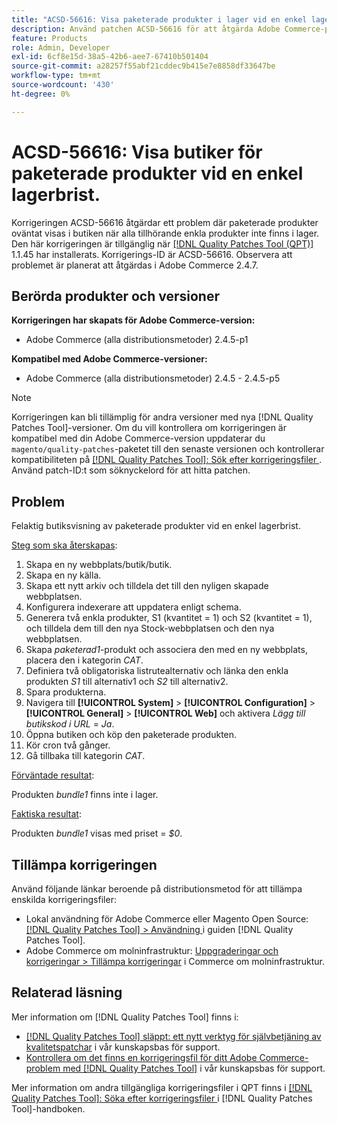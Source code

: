 ```yaml
---
title: "ACSD-56616: Visa paketerade produkter i lager vid en enkel lagerbrist"
description: Använd patchen ACSD-56616 för att åtgärda Adobe Commerce-problemet där paketerade produkter oväntat visas i butiken när alla tillhörande enkla produkter inte finns i lager.
feature: Products
role: Admin, Developer
exl-id: 6cf8e15d-38a5-42b6-aee7-67410b501404
source-git-commit: a28257f55abf21cddec9b415e7e8858df33647be
workflow-type: tm+mt
source-wordcount: '430'
ht-degree: 0%

---
```


# ACSD-56616: Visa butiker för paketerade produkter vid en enkel lagerbrist.

Korrigeringen ACSD-56616 åtgärdar ett problem där paketerade produkter oväntat visas i butiken när alla tillhörande enkla produkter inte finns i lager. Den här korrigeringen är tillgänglig när [[!DNL Quality Patches Tool (QPT)]](/help/announcements/adobe-commerce-announcements/magento-quality-patches-released-new-tool-to-self-serve-quality-patches.md) 1.1.45 har installerats. Korrigerings-ID är ACSD-56616. Observera att problemet är planerat att åtgärdas i Adobe Commerce 2.4.7.

## Berörda produkter och versioner

**Korrigeringen har skapats för Adobe Commerce-version:**

* Adobe Commerce (alla distributionsmetoder) 2.4.5-p1

**Kompatibel med Adobe Commerce-versioner:**

* Adobe Commerce (alla distributionsmetoder) 2.4.5 - 2.4.5-p5

>[!NOTE]
>
>Korrigeringen kan bli tillämplig för andra versioner med nya [!DNL Quality Patches Tool]-versioner. Om du vill kontrollera om korrigeringen är kompatibel med din Adobe Commerce-version uppdaterar du `magento/quality-patches`-paketet till den senaste versionen och kontrollerar kompatibiliteten på [[!DNL Quality Patches Tool]: Sök efter korrigeringsfiler ](https://experienceleague.adobe.com/tools/commerce-quality-patches/index.html). Använd patch-ID:t som söknyckelord för att hitta patchen.

## Problem

Felaktig butiksvisning av paketerade produkter vid en enkel lagerbrist.

<u>Steg som ska återskapas</u>:

1. Skapa en ny webbplats/butik/butik.
1. Skapa en ny källa.
1. Skapa ett nytt arkiv och tilldela det till den nyligen skapade webbplatsen.
1. Konfigurera indexerare att uppdatera enligt schema.
1. Generera två enkla produkter, S1 (kvantitet = 1) och S2 (kvantitet = 1), och tilldela dem till den nya Stock-webbplatsen och den nya webbplatsen.
1. Skapa *paketerad1*-produkt och associera den med en ny webbplats, placera den i kategorin *CAT*.
1. Definiera två obligatoriska listrutealternativ och länka den enkla produkten *S1* till alternativ1 och *S2* till alternativ2.
1. Spara produkterna.
1. Navigera till **[!UICONTROL System]** > **[!UICONTROL Configuration]** > **[!UICONTROL General]** > **[!UICONTROL Web]** och aktivera *Lägg till butikskod i URL* = *Ja*.
1. Öppna butiken och köp den paketerade produkten.
1. Kör cron två gånger.
1. Gå tillbaka till kategorin *CAT*.

<u>Förväntade resultat</u>:

Produkten *bundle1* finns inte i lager.

<u>Faktiska resultat</u>:

Produkten *bundle1* visas med priset = *$0*.

## Tillämpa korrigeringen

Använd följande länkar beroende på distributionsmetod för att tillämpa enskilda korrigeringsfiler:

* Lokal användning för Adobe Commerce eller Magento Open Source: [[!DNL Quality Patches Tool] > Användning ](https://experienceleague.adobe.com/docs/commerce-operations/tools/quality-patches-tool/usage.html) i guiden [!DNL Quality Patches Tool].
* Adobe Commerce om molninfrastruktur: [Uppgraderingar och korrigeringar > Tillämpa korrigeringar](https://experienceleague.adobe.com/docs/commerce-cloud-service/user-guide/develop/upgrade/apply-patches.html) i Commerce om molninfrastruktur.

## Relaterad läsning

Mer information om [!DNL Quality Patches Tool] finns i:

* [[!DNL Quality Patches Tool] släppt: ett nytt verktyg för självbetjäning av kvalitetspatchar](/help/announcements/adobe-commerce-announcements/magento-quality-patches-released-new-tool-to-self-serve-quality-patches.md) i vår kunskapsbas för support.
* [Kontrollera om det finns en korrigeringsfil för ditt Adobe Commerce-problem med  [!DNL Quality Patches Tool]](/help/support-tools/patches-available-in-qpt-tool/check-patch-for-magento-issue-with-magento-quality-patches.md) i vår kunskapsbas för support.

Mer information om andra tillgängliga korrigeringsfiler i QPT finns i [[!DNL Quality Patches Tool]: Söka efter korrigeringsfiler ](https://experienceleague.adobe.com/tools/commerce-quality-patches/index.html) i [!DNL Quality Patches Tool]-handboken.
